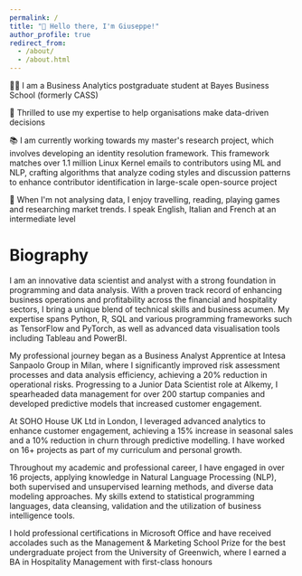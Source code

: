 ```yaml
---
permalink: /
title: "👋 Hello there, I'm Giuseppe!"
author_profile: true
redirect_from: 
  - /about/
  - /about.html
---
```



👨‍💻 I am a Business Analytics postgraduate student at Bayes Business School (formerly CASS)

🤩 Thrilled to use my expertise to help organisations make data-driven decisions

📚 I am currently working towards my master's research project, which involves developing an identity resolution framework. This framework matches over 1.1 million Linux Kernel emails to contributors using ML and NLP, crafting algorithms that analyze coding styles and discussion patterns to enhance contributor identification in large-scale open-source project

🛫 When I'm not analysing data, I enjoy travelling, reading, playing games and researching market trends. I speak English, Italian and French at an intermediate level

# Biography
I am an innovative data scientist and analyst with a strong foundation in programming and data analysis. With a proven track record of enhancing business operations and profitability across the financial and hospitality sectors, I bring a unique blend of technical skills and business acumen. My expertise spans Python, R, SQL and various programming frameworks such as TensorFlow and PyTorch, as well as advanced data visualisation tools including Tableau and PowerBI.

My professional journey began as a Business Analyst Apprentice at Intesa Sanpaolo Group in Milan, where I significantly improved risk assessment processes and data analysis efficiency, achieving a 20% reduction in operational risks. Progressing to a Junior Data Scientist role at Alkemy, I spearheaded data management for over 200 startup companies and developed predictive models that increased customer engagement.

At SOHO House UK Ltd in London, I leveraged advanced analytics to enhance customer engagement, achieving a 15% increase in seasonal sales and a 10% reduction in churn through predictive modelling. I have worked on 16+ projects as part of my curriculum and personal growth.

Throughout my academic and professional career, I have engaged in over 16 projects, applying knowledge in Natural Language Processing (NLP), both supervised and unsupervised learning methods, and diverse data modeling approaches. My skills extend to statistical programming languages, data cleansing, validation and the utilization of business intelligence tools.

I hold professional certifications in Microsoft Office and have received accolades such as the Management & Marketing School Prize for the best undergraduate project from the University of Greenwich, where I earned a BA in Hospitality Management with first-class honours



